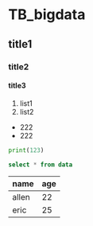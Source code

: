 # TB_bigdata
## title1
### title2
#### title3
1. list1
2. list2
- 222
- 222
```python
print(123)
```
``` sql
select * from data
```
name|age|
:---|:---|
allen|22|
eric|25|
